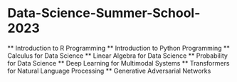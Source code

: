 # Data-Science-Summer-School-2023
** Introduction to R Programming
** Introduction to Python Programming
** Calculus for Data Science
** Linear Algebra for Data Science
** Probability for Data Science
** Deep Learning for Multimodal Systems
** Transformers for Natural Language Processing
** Generative Adversarial Networks

